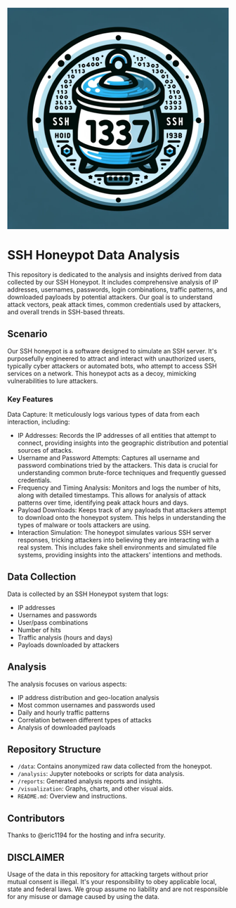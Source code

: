 ![SSH Honeypot](./logo.webp)

# SSH Honeypot Data Analysis
This repository is dedicated to the analysis and insights derived from data collected by our SSH Honeypot. It includes comprehensive analysis of IP addresses, usernames, passwords, login combinations, traffic patterns, and downloaded payloads by potential attackers. Our goal is to understand attack vectors, peak attack times, common credentials used by attackers, and overall trends in SSH-based threats.

## Scenario
Our SSH honeypot is a software designed to simulate an SSH server. It's purposefully engineered to attract and interact with unauthorized users, typically cyber attackers or automated bots, who attempt to access SSH services on a network. This honeypot acts as a decoy, mimicking vulnerabilities to lure attackers.

### Key Features
Data Capture: It meticulously logs various types of data from each interaction, including:
- IP Addresses: Records the IP addresses of all entities that attempt to connect, providing insights into the geographic distribution and potential sources of attacks.
- Username and Password Attempts: Captures all username and password combinations tried by the attackers. This data is crucial for understanding common brute-force techniques and frequently guessed credentials.
- Frequency and Timing Analysis: Monitors and logs the number of hits, along with detailed timestamps. This allows for analysis of attack patterns over time, identifying peak attack hours and days.
- Payload Downloads: Keeps track of any payloads that attackers attempt to download onto the honeypot system. This helps in understanding the types of malware or tools attackers are using.
- Interaction Simulation: The honeypot simulates various SSH server responses, tricking attackers into believing they are interacting with a real system. This includes fake shell environments and simulated file systems, providing insights into the attackers' intentions and methods.

## Data Collection
Data is collected by an SSH Honeypot system that logs:
- IP addresses
- Usernames and passwords
- User/pass combinations
- Number of hits
- Traffic analysis (hours and days)
- Payloads downloaded by attackers

## Analysis
The analysis focuses on various aspects:
- IP address distribution and geo-location analysis
- Most common usernames and passwords used
- Daily and hourly traffic patterns
- Correlation between different types of attacks
- Analysis of downloaded payloads

## Repository Structure
- `/data`: Contains anonymized raw data collected from the honeypot.
- `/analysis`: Jupyter notebooks or scripts for data analysis.
- `/reports`: Generated analysis reports and insights.
- `/visualization`: Graphs, charts, and other visual aids.
- `README.md`: Overview and instructions.

## Contributors
Thanks to @eric1194 for the hosting and infra security.

## DISCLAIMER
Usage of the data in this repository for attacking targets without prior mutual consent is illegal. It's your responsibility to obey applicable local, state and federal laws.
We group assume no liability and are not responsible for any misuse or damage caused by using the data.
